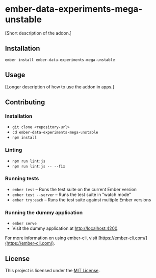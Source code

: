 ember-data-experiments-mega-unstable
==============================================================================

[Short description of the addon.]

Installation
------------------------------------------------------------------------------

```
ember install ember-data-experiments-mega-unstable
```


Usage
------------------------------------------------------------------------------

[Longer description of how to use the addon in apps.]


Contributing
------------------------------------------------------------------------------

### Installation

* `git clone <repository-url>`
* `cd ember-data-experiments-mega-unstable`
* `npm install`

### Linting

* `npm run lint:js`
* `npm run lint:js -- --fix`

### Running tests

* `ember test` – Runs the test suite on the current Ember version
* `ember test --server` – Runs the test suite in "watch mode"
* `ember try:each` – Runs the test suite against multiple Ember versions

### Running the dummy application

* `ember serve`
* Visit the dummy application at [http://localhost:4200](http://localhost:4200).

For more information on using ember-cli, visit [https://ember-cli.com/](https://ember-cli.com/).

License
------------------------------------------------------------------------------

This project is licensed under the [MIT License](LICENSE.md).
